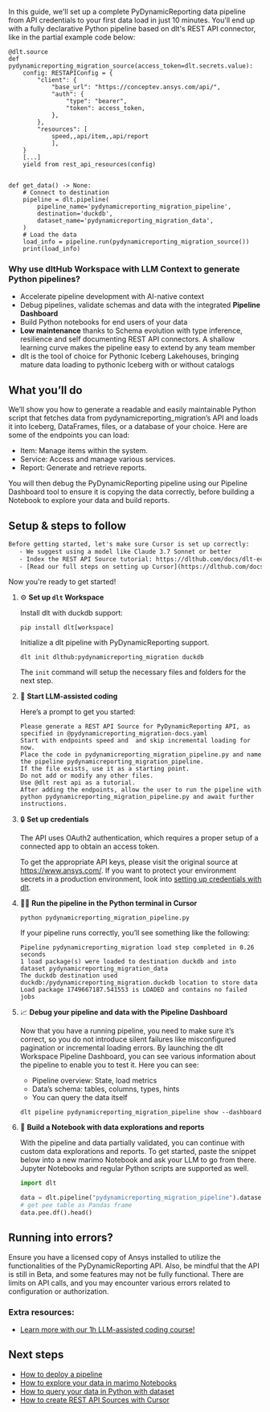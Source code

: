 In this guide, we'll set up a complete PyDynamicReporting data pipeline from API credentials to your first data load in just 10 minutes. You'll end up with a fully declarative Python pipeline based on dlt's REST API connector, like in the partial example code below:

```python-outcome
@dlt.source
def pydynamicreporting_migration_source(access_token=dlt.secrets.value):
    config: RESTAPIConfig = {
        "client": {
            "base_url": "https://conceptev.ansys.com/api/",
            "auth": {
                "type": "bearer",
                "token": access_token,
            },
        },
        "resources": [
            speed,,api/item,,api/report
            ],
    }
    [...]
    yield from rest_api_resources(config)


def get_data() -> None:
    # Connect to destination
    pipeline = dlt.pipeline(
        pipeline_name='pydynamicreporting_migration_pipeline',
        destination='duckdb',
        dataset_name='pydynamicreporting_migration_data', 
    )
    # Load the data
    load_info = pipeline.run(pydynamicreporting_migration_source())
    print(load_info) 
```

### Why use dltHub Workspace with LLM Context to generate Python pipelines?

- Accelerate pipeline development with AI-native context
- Debug pipelines, validate schemas and data with the integrated **Pipeline Dashboard**
- Build Python notebooks for end users of your data
- **Low maintenance** thanks to Schema evolution with type inference, resilience and self documenting REST API connectors. A shallow learning curve makes the pipeline easy to extend by any team member
- dlt is the tool of choice for Pythonic Iceberg Lakehouses, bringing mature data loading to pythonic Iceberg with or without catalogs

## What you’ll do

We’ll show you how to generate a readable and easily maintainable Python script that fetches data from pydynamicreporting_migration’s API and loads it into Iceberg, DataFrames, files, or a database of your choice. Here are some of the endpoints you can load:

- Item: Manage items within the system.
- Service: Access and manage various services.
- Report: Generate and retrieve reports.

You will then debug the PyDynamicReporting pipeline using our Pipeline Dashboard tool to ensure it is copying the data correctly, before building a Notebook to explore your data and build reports.

## Setup & steps to follow

```default
Before getting started, let's make sure Cursor is set up correctly:
   - We suggest using a model like Claude 3.7 Sonnet or better
   - Index the REST API Source tutorial: https://dlthub.com/docs/dlt-ecosystem/verified-sources/rest_api/ and add it to context as **@dlt rest api**
   - [Read our full steps on setting up Cursor](https://dlthub.com/docs/dlt-ecosystem/llm-tooling/cursor-restapi#23-configuring-cursor-with-documentation)
```

Now you're ready to get started!

1. ⚙️ **Set up `dlt` Workspace**
    
    Install dlt with duckdb support:
    ```shell
    pip install dlt[workspace]
    ```

    Initialize a dlt pipeline with PyDynamicReporting support.
    ```shell
    dlt init dlthub:pydynamicreporting_migration duckdb
    ```

    The `init` command will setup the necessary files and folders for the next step.
    
2. 🤠 **Start LLM-assisted coding**
    
    Here’s a prompt to get you started:
    
    ```prompt
    Please generate a REST API Source for PyDynamicReporting API, as specified in @pydynamicreporting_migration-docs.yaml 
    Start with endpoints speed and  and skip incremental loading for now. 
    Place the code in pydynamicreporting_migration_pipeline.py and name the pipeline pydynamicreporting_migration_pipeline. 
    If the file exists, use it as a starting point. 
    Do not add or modify any other files. 
    Use @dlt rest api as a tutorial. 
    After adding the endpoints, allow the user to run the pipeline with python pydynamicreporting_migration_pipeline.py and await further instructions.
    ```

    
3. 🔒 **Set up credentials** 
    
    The API uses OAuth2 authentication, which requires a proper setup of a connected app to obtain an access token.
    
    To get the appropriate API keys, please visit the original source at https://www.ansys.com/.
    If you want to protect your environment secrets in a production environment, look into [setting up credentials with dlt](https://dlthub.com/docs/walkthroughs/add_credentials).
    
4. 🏃‍♀️ **Run the pipeline in the Python terminal in Cursor**
    
    ```shell
    python pydynamicreporting_migration_pipeline.py
    ```
    
    If your pipeline runs correctly, you’ll see something like the following:
    
    ```shell
    Pipeline pydynamicreporting_migration load step completed in 0.26 seconds
    1 load package(s) were loaded to destination duckdb and into dataset pydynamicreporting_migration_data
    The duckdb destination used duckdb:/pydynamicreporting_migration.duckdb location to store data
    Load package 1749667187.541553 is LOADED and contains no failed jobs
    ```
    
5. 📈 **Debug your pipeline and data with the Pipeline Dashboard**

    Now that you have a running pipeline, you need to make sure it’s correct, so you do not introduce silent failures like misconfigured pagination or incremental loading errors. By launching the dlt Workspace Pipeline Dashboard, you can see various information about the pipeline to enable you to test it. Here you can see:
    - Pipeline overview: State, load metrics
    - Data’s schema: tables, columns, types, hints
    - You can query the data itself
    
    ```shell
    dlt pipeline pydynamicreporting_migration_pipeline show --dashboard
    ```
    
6. 🐍 **Build a Notebook with data explorations and reports**

    With the pipeline and data partially validated, you can continue with custom data explorations and reports. To get started, paste the snippet below into a new marimo Notebook and ask your LLM to go from there. Jupyter Notebooks and regular Python scripts are supported as well.

    
    ```python
    import dlt

   data = dlt.pipeline("pydynamicreporting_migration_pipeline").dataset()
   # get pee table as Pandas frame
   data.pee.df().head()
    ```

## Running into errors?

Ensure you have a licensed copy of Ansys installed to utilize the functionalities of the PyDynamicReporting API. Also, be mindful that the API is still in Beta, and some features may not be fully functional. There are limits on API calls, and you may encounter various errors related to configuration or authorization.

### Extra resources:

- [Learn more with our 1h LLM-assisted coding course!](https://www.youtube.com/watch?v=GGid70rnJuM)

## Next steps

- [How to deploy a pipeline](https://dlthub.com/docs/walkthroughs/deploy-a-pipeline)
- [How to explore your data in marimo Notebooks](https://dlthub.com/docs/general-usage/dataset-access/marimo)
- [How to query your data in Python with dataset](https://dlthub.com/docs/general-usage/dataset-access/dataset)
- [How to create REST API Sources with Cursor](https://dlthub.com/docs/dlt-ecosystem/llm-tooling/cursor-restapi)